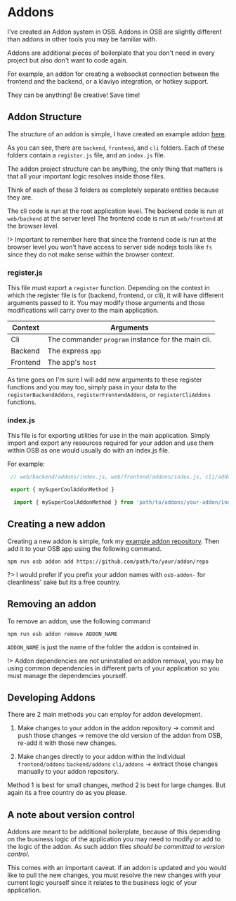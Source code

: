 # Addons

I've created an Addon system in OSB. Addons in OSB are slightly different than addons in other tools you may be familiar with.

Addons are additional pieces of boilerplate that you don't need in every project but also don't want to code again.

For example, an addon for creating a websocket connection between the frontend and the backend, or a klaviyo integration, or hotkey support.

They can be anything! Be creative! Save time!

## Addon Structure

The structure of an addon is simple, I have created an example addon [here](https://github.com/Michael-Gibbons/osb-addon-example).

As you can see, there are `backend`, `frontend`, and `cli` folders. Each of these folders contain a `register.js` file, and an `index.js` file.

The addon project structure can be anything, the only thing that matters is that all your important logic resolves inside those files.

Think of each of these 3 folders as completely separate entities because they are.

The cli code is run at the root application level.
The backend code is run at `web/backend` at the server level
The frontend code is run at `web/frontend` at the browser level.

!> Important to remember here that since the frontend code is run at the browser level you won't have access to server side nodejs tools like `fs` since they do not make sense within the browser context.

### register.js

This file must export a `register` function. Depending on the context in which the register file is for (backend, frontend, or cli), it will have different arguments passed to it. You may modify those arguments and those modifications will carry over to the main application.

| Context | Arguments |
|-|-|
| Cli | The commander `program` instance for the main cli. |
| Backend | The express `app` |
| Frontend | The app's `host` |

As time goes on I'm sure I will add new arguments to these register functions and you may too, simply pass in your data to the `registerBackendAddons`, `registerFrontendAddons`, or `registerCliAddons` functions.


### index.js

This file is for exporting utilities for use in the main application. Simply import and export any resources required for your addon and use them within OSB as one would usually do with an index.js file.

For example:

```js
 // web/backend/addons/index.js, web/frontend/addons/index.js, cli/addons/index.js

 export { mySuperCoolAddonMethod }
```

```js
  import { mySuperCoolAddonMethod } from 'path/to/addons/your-addon/index.js'
```


## Creating a new addon

Creating a new addon is simple, fork my [example addon repository](https://github.com/Michael-Gibbons/osb-addon-example). Then add it to your OSB app using the following command.

```
npm run osb addon add https://github.com/path/to/your/addon/repo
```

?> I would prefer if you prefix your addon names with `osb-addon-` for cleanliness' sake but its a free country.

## Removing an addon

To remove an addon, use the following command

```
npm run osb addon remove ADDON_NAME
```

`ADDON_NAME` is just the name of the folder the addon is contained in.

!> Addon dependencies are not uninstalled on addon removal, you may be using common dependencies in different parts of your application so you must manage the dependencies yourself.

## Developing Addons

There are 2 main methods you can employ for addon development.

1. Make changes to your addon in the addon repository -> commit and push those changes -> remove the old version of the addon from OSB, re-add it with those new changes.

2. Make changes directly to your addon within the individual `frontend/addons` `backend/addons` `cli/addons` -> extract those changes manually to your addon repository.

Method 1 is best for small changes, method 2 is best for large changes. But again its a free country do as you please.

## A note about version control

Addons are meant to be additional boilerplate, because of this depending on the business logic of the application you may need to modify or add to the logic of the addon. As such addon files *should be committed to version control*.

This comes with an important caveat. if an addon is updated and you would like to pull the new changes, you must resolve the new changes with your current logic yourself since it relates to the business logic of your application.